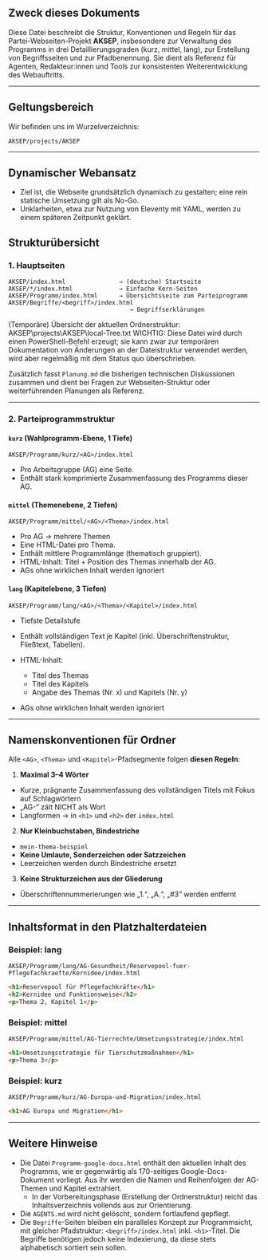 ## Zweck dieses Dokuments

Diese Datei beschreibt die Struktur, Konventionen und Regeln für das Partei-Webseiten-Projekt **AKSEP**, insbesondere zur Verwaltung des Programms in drei Detaillierungsgraden (kurz, mittel, lang), zur Erstellung von Begriffsseiten und zur Pfadbenennung. Sie dient als Referenz für Agenten, Redakteur:innen und Tools zur konsistenten Weiterentwicklung des Webauftritts.

---

## Geltungsbereich

Wir befinden uns im Wurzelverzeichnis:
```
AKSEP/projects/AKSEP
```

---

## Dynamischer Webansatz

- Ziel ist, die Webseite grundsätzlich dynamisch zu gestalten; eine rein statische Umsetzung gilt als No-Go.
- Unklarheiten, etwa zur Nutzung von Eleventy mit YAML, werden zu einem späteren Zeitpunkt geklärt.

## Strukturübersicht

### 1. Hauptseiten

```plaintext
AKSEP/index.html               → (deutsche) Startseite
AKSEP/*/index.html             → Einfache Kern-Seiten
AKSEP/Programm/index.html      → Übersichtsseite zum Parteiprogramm
AKSEP/Begriffe/<begriff>/index.html
                                  → Begriffserklärungen
```

(Temporäre) Übersicht der aktuellen Ordnerstruktur:
AKSEP\projects\AKSEP\local-Tree.txt
WICHTIG: Diese Datei wird durch einen PowerShell-Befehl erzeugt; sie kann zwar zur temporären Dokumentation von Änderungen an der Dateistruktur verwendet werden, wird aber regelmäßig mit dem Status quo überschrieben.

Zusätzlich fasst `Planung.md` die bisherigen technischen Diskussionen zusammen und dient bei Fragen zur Webseiten-Struktur oder weiterführenden Planungen als Referenz.

---

### 2. Parteiprogrammstruktur

#### `kurz` (Wahlprogramm-Ebene, 1 Tiefe)

```plaintext
AKSEP/Programm/kurz/<AG>/index.html
```

* Pro Arbeitsgruppe (AG) eine Seite.
* Enthält stark komprimierte Zusammenfassung des Programms dieser AG.

#### `mittel` (Themenebene, 2 Tiefen)

```plaintext
AKSEP/Programm/mittel/<AG>/<Thema>/index.html
```

* Pro AG → mehrere Themen
* Eine HTML-Datei pro Thema.
* Enthält mittlere Programmlänge (thematisch gruppiert).
* HTML-Inhalt: Titel + Position des Themas innerhalb der AG.
* AGs ohne wirklichen Inhalt werden ignoriert

#### `lang` (Kapitelebene, 3 Tiefen)

```plaintext
AKSEP/Programm/lang/<AG>/<Thema>/<Kapitel>/index.html
```

* Tiefste Detailstufe
* Enthält vollständigen Text je Kapitel (inkl. Überschriftenstruktur, Fließtext, Tabellen).
* HTML-Inhalt:

  * Titel des Themas
  * Titel des Kapitels
  * Angabe des Themas (Nr. x) und Kapitels (Nr. y)

* AGs ohne wirklichen Inhalt werden ignoriert
---

## Namenskonventionen für Ordner

Alle `<AG>`, `<Thema>` und `<Kapitel>`-Pfadsegmente folgen **diesen Regeln**:

1. **Maximal 3–4 Wörter**

* Kurze, prägnante Zusammenfassung des vollständigen Titels mit Fokus auf Schlagwörtern
* „AG-“ zält NICHT als Wort
* Langformen → in `<h1>` und `<h2>` der `index.html`

2. **Nur Kleinbuchstaben, Bindestriche**

* `mein-thema-beispiel`
* **Keine Umlaute, Sonderzeichen oder Satzzeichen**
* Leerzeichen werden durch Bindestriche ersetzt

3. **Keine Strukturzeichen aus der Gliederung**

* Überschriftennummerierungen wie „1.“, „A.“, „#3“ werden entfernt

---

## Inhaltsformat in den Platzhalterdateien

### Beispiel: lang

```plaintext
AKSEP/Programm/lang/AG-Gesundheit/Reservepool-fuer-Pflegefachkraefte/Kernidee/index.html
```

```html
<h1>Reservepool für Pflegefachkräfte</h1>
<h2>Kernidee und Funktionsweise</h2>
<p>Thema 2, Kapitel 1</p>
```

### Beispiel: mittel

```plaintext
AKSEP/Programm/mittel/AG-Tierrechte/Umsetzungsstrategie/index.html
```

```html
<h1>Umsetzungsstrategie für Tierschutzmaßnahmen</h1>
<p>Thema 3</p>
```

### Beispiel: kurz

```plaintext
AKSEP/Programm/kurz/AG-Europa-und-Migration/index.html
```

```html
<h1>AG Europa und Migration</h1>
```

---

## Weitere Hinweise

* Die Datei `Programm-google-docs.html` enthält den aktuellen Inhalt des Programms, wie er gegenwärtig als 170-seitiges Google-Docs-Dokument vorliegt. Aus ihr werden die Namen und Reihenfolgen der AG-Themen und Kapitel extrahiert.
  * In der Vorbereitungsphase (Erstellung der Ordnerstruktur) reicht das Inhaltsverzeichnis vollends aus zur Orientierung.
* Die `AGENTS.md` wird nicht gelöscht, sondern fortlaufend gepflegt.
* Die `Begriffe`-Seiten bleiben ein paralleles Konzept zur Programmsicht, mit gleicher Pfadstruktur: `<begriff>/index.html` inkl. `<h1>`-Titel. Die Begriffe benötigen jedoch keine Indexierung, da diese stets alphabetisch sortiert sein sollen.
